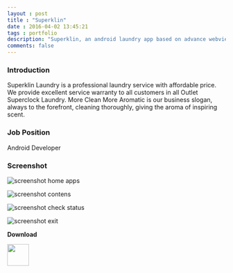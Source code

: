 ```yaml
---
layout : post
title : "Superklin"
date : 2016-04-02 13:45:21
tags : portfolio
description: "Superklin, an android laundry app based on advance webview"
comments: false
---
```


### Introduction

Superklin Laundry is a professional laundry service with affordable price. We provide excellent service warranty to all customers in all Outlet Superclock Laundry. More Clean More Aromatic is our business slogan, always to the forefront, cleaning thoroughly, giving the aroma of inspiring scent.

### Job Position

Android Developer

### Screenshot

![screenshot home apps](https://raw.githubusercontent.com/CreatorB/res/master/img/superklin/superklin-laundry-home-footer.jpeg)

![screenshot contens](https://raw.githubusercontent.com/CreatorB/res/master/img/superklin/superklin-laundry-layanan.jpeg)

![screenshot check status](https://raw.githubusercontent.com/CreatorB/res/master/img/superklin/superklin-laundry-check-status.jpeg)

![screenshot exit](https://raw.githubusercontent.com/CreatorB/res/master/img/superklin/superklin-laundry-slider.jpeg)


**Download**


<a href="https://play.google.com/store/apps/details?id=id.superklinlaundry" target="_blank"><img src="https://www.gstatic.com/android/market_images/web/play_one_bar_logo_2x.png" style="width:1OOpx; height:50px"></a>
